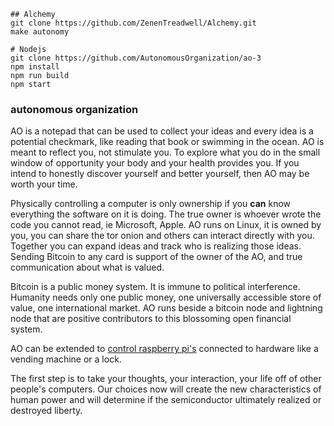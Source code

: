 ```
## Alchemy 
git clone https://github.com/ZenenTreadwell/Alchemy.git 
make autonomy

# Nodejs 
git clone https://github.com/AutonomousOrganization/ao-3
npm install
npm run build
npm start
```

### autonomous organization

AO is a notepad that can be used to collect your ideas and every idea is a potential checkmark, like reading that book or swimming in the ocean. AO is meant to reflect you, not stimulate you. To explore what you do in the small window of opportunity your body and your health provides you. If you intend to honestly discover yourself and better yourself, then AO may be worth your time.

Physically controlling a computer is only ownership if you **can** know everything the software on it is doing. The true owner is whoever wrote the code you cannot read, ie Microsoft, Apple. AO runs on Linux, it is owned by you, you can share the tor onion and others can interact directly with you. Together you can expand ideas and track who is realizing those ideas. Sending Bitcoin to any card is support of the owner of the AO, and true communication about what is valued.

Bitcoin is a public money system. It is immune to political interference. Humanity needs only one public money, one universally accessible store of value, one international market. AO runs beside a bitcoin node and lightning node that are positive contributors to this blossoming open financial system.

AO can be extended to [control raspberry pi's](https://github.com/AutonomousOrganization/pi) connected to hardware like a vending machine or a lock.

The first step is to take your thoughts, your interaction, your life off of other people's computers. Our choices now will create the new characteristics of human power and will determine if the semiconductor ultimately realized or destroyed liberty.
